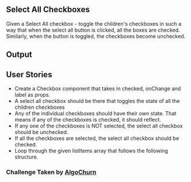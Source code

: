 ## Select All Checkboxes

Given a Select All checkbox - toggle the children's checkboxes in such a way that when the select all button is clicked, all the boxes are checked. Similarly, when the button is toggled, the checkboxes become unchecked.

## Output

## User Stories

- Create a Checkbox component that takes in checked, onChange and label as props.
- A select all checkbox should be there that toggles the state of all the children checkboxes
- Any of the individual checkboxes should have their own state. That means if any of the checkboxes is checked, it should reflect.
- If any one of the checkboxes is NOT selected, the select all checkbox should be unchecked.
- If all the checkboxes are selected, the select all checkbox should be checked.
- Loop through the given listItems array that follows the following structure.

### Challenge Taken by [AlgoChurn](https://www.algochurn.com/frontend/select-all-checkboxes)
